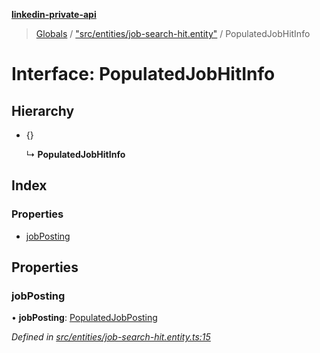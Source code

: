 **[linkedin-private-api](../README.md)**

> [Globals](../globals.md) / ["src/entities/job-search-hit.entity"](../modules/_src_entities_job_search_hit_entity_.md) / PopulatedJobHitInfo

# Interface: PopulatedJobHitInfo

## Hierarchy

* {}

  ↳ **PopulatedJobHitInfo**

## Index

### Properties

* [jobPosting](_src_entities_job_search_hit_entity_.populatedjobhitinfo.md#jobposting)

## Properties

### jobPosting

•  **jobPosting**: [PopulatedJobPosting](_src_entities_job_search_hit_entity_.populatedjobposting.md)

*Defined in [src/entities/job-search-hit.entity.ts:15](https://github.com/cosiall/linkedin-private-api/blob/e4e3ce2/src/entities/job-search-hit.entity.ts#L15)*
